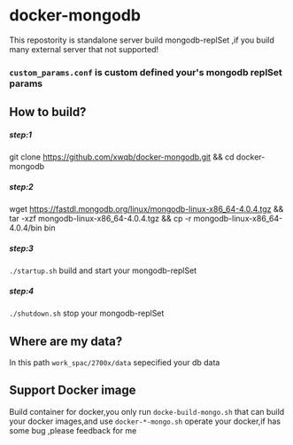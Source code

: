 # docker-mongodb
This repostority is standalone server build mongodb-replSet ,if you build many external server that not supported!
### `custom_params.conf` is custom defined your's mongodb replSet params
## How to build?
##### step:1
git clone https://github.com/xwqb/docker-mongodb.git && cd docker-mongodb
##### step:2
wget https://fastdl.mongodb.org/linux/mongodb-linux-x86_64-4.0.4.tgz && 
tar -xzf mongodb-linux-x86_64-4.0.4.tgz && cp -r mongodb-linux-x86_64-4.0.4/bin bin
##### step:3
`./startup.sh` build and start your mongodb-replSet
##### step:4
`./shutdown.sh` stop your mongodb-replSet
## Where are my data?
In this path `work_spac/2700x/data` sepecified your db data
## Support Docker image
Build container for docker,you only run `docke-build-mongo.sh` that can build your docker images,and use `docker-*-mongo.sh` operate your docker,if has some bug ,please feedback for me

